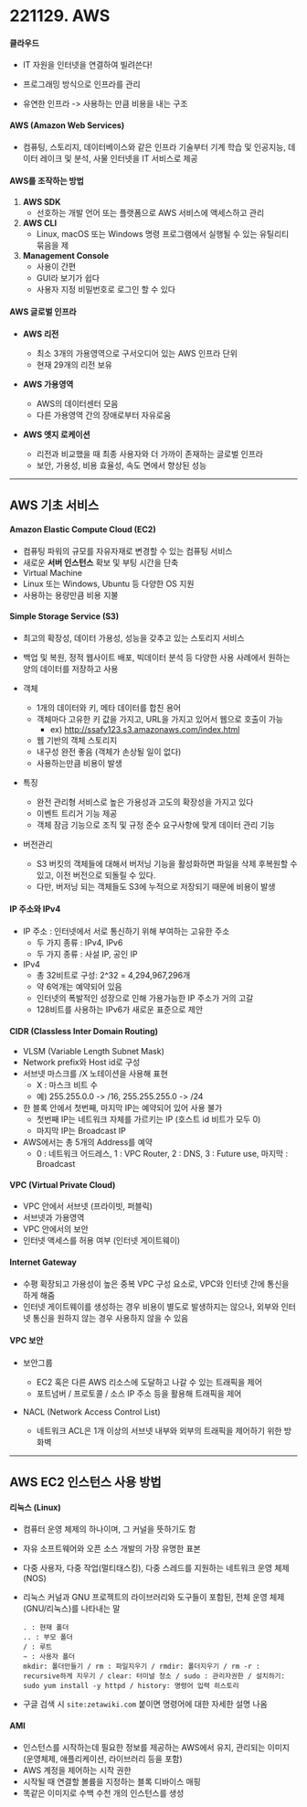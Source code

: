 # 221129. AWS



#### 클라우드

- IT 자원을 인터넷을 연결하여 빌려쓴다!

- 프로그래밍 방식으로 인프라를 관리
- 유연한 인프라 -> 사용하는 만큼 비용을 내는 구조



#### AWS (Amazon Web Services)

- 컴퓨팅, 스토리지, 데이터베이스와 같은 인프라 기술부터 기계 학습 및 인공지능, 데이터 레이크 및 분석, 사물 인터넷을 IT 서비스로 제공



#### AWS를 조작하는 방법

1. **AWS SDK**
   - 선호하는 개발 언어 또는 플랫폼으로 AWS 서비스에 액세스하고 관리
2. **AWS CLI**
   - Linux, macOS 또는 Windows 명령 프로그램에서 실행될 수 있는 유틸리티 묶음을 제
3. **Management Console**
   - 사용이 간편
   - GUI라 보기가 쉽다
   - 사용자 지정 비밀번호로 로그인 할 수 있다



#### AWS 글로벌 인프라

- **AWS 리전**
  - 최소 3개의 가용영역으로 구서오디어 있는 AWS 인프라 단위
  - 현재 29개의 리전 보유
- **AWS 가용영역**
  - AWS의 데이터센터 모음
  - 다른 가용영역 간의 장애로부터 자유로움

- **AWS 엣지 로케이션**
  - 리전과 비교했을 때 최종 사용자와 더 가까이 존재하는 글로벌 인프라
  - 보안, 가용성, 비용 효율성, 속도 면에서 향상된 성능

---



## AWS 기초 서비스

#### Amazon Elastic Compute Cloud (EC2)

- 컴퓨팅 파워의 규모를 자유자재로 변경할 수 있는 컴퓨팅 서비스
- 새로운 **서버 인스턴스** 확보 및 부팅 시간을 단축
- Virtual Machine
- Linux 또는 Windows, Ubuntu 등 다양한 OS 지원
- 사용하는 용량만큼 비용 지불

#### 

#### Simple Storage Service (S3)

- 최고의 확장성, 데이터 가용성, 성능을 갖추고 있는 스토리지 서비스
- 백업 및 복원, 정적 웹사이트 배포, 빅데이터 분석 등 다양한 사용 사례에서 원하는 양의 데이터를 저장하고 사용

- 객체
  - 1개의 데이터와 키, 메타 데이터를 합친 용어
  - 객체마다 고유한 키 값을 가지고, URL을 가지고 있어서 웹으로 호출이 가능
    - ex) http://ssafy123.s3.amazonaws.com/index.html
  - 웹 기반의 객체 스토리지
  - 내구성 완전 좋음 (객체가 손상될 일이 없다)
  - 사용하는만큼 비용이 발생
- 특징
  - 완전 관리형 서비스로 높은 가용성과 고도의 확장성을 가지고 있다
  - 이벤트 트리거 기능 제공
  - 객체 잠금 기능으로 조직 및 규정 준수 요구사항에 맞게 데이터 관리 기능
- 버전관리
  - S3 버킷의 객체들에 대해서 버저닝 기능을 활성화하면 파일을 삭제 후복원할 수 있고, 이전 버전으로 되돌릴 수 있다.
  - 다만, 버저닝 되는 객체들도 S3에 누적으로 저장되기 때문에 비용이 발생



#### IP 주소와 IPv4

- IP 주소 : 인터넷에서 서로 통신하기 위해 부여하는 고유한 주소
  - 두 가지 종류 : IPv4, IPv6
  - 두 가지 종류 : 사설 IP, 공인 IP
- IPv4
  - 총 32비트로 구성: 2^32 = 4,294,967,296개
  - 약 6억개는 예약되어 있음
  - 인터넷의 폭발적인 성장으로 인해 가용가능한 IP 주소가 거의 고갈
  - 128비트를 사용하는 IPv6가 새로운 표준으로 제안



#### CIDR (Classless Inter Domain Routing)

- VLSM (Variable Length Subnet Mask)
- Network prefix와 Host id로 구성
- 서브넷 마스크를 /X 노테이션을 사용해 표현
  - X : 마스크 비트 수
  - 예) 255.255.0.0 -> /16, 255.255.255.0 -> /24
- 한 블록 안에서 첫번째, 마지막 IP는 예약되어 있어 사용 불가
  - 첫번째 IP는 네트워크 자체를 가르키는 IP (호스트 id 비트가 모두 0)
  - 마지막 IP는 Broadcast IP
- AWS에서는 총 5개의 Address를 예약
  - 0 : 네트워크 어드레스, 1 : VPC Router, 2 : DNS, 3 : Future use, 마지막 : Broadcast



#### VPC (Virtual Private Cloud)

- VPC 안에서 서브넷 (프라이빗, 퍼블릭)
- 서브넷과 가용영역
- VPC 안에서의 보안
- 인터넷 액세스를 허용 여부 (인터넷 게이트웨이)



#### Internet Gateway

- 수평 확장되고 가용성이 높은 중복 VPC 구성 요소로, VPC와 인터넷 간에 통신을 하게 해줌
- 인터넷 게이트웨이를 생성하는 경우 비용이 별도로 발생하지는 않으나, 외부와 인터넷 통신을 원하지 않는 경우 사용하지 않을 수 있음



#### VPC 보안

- 보안그룹
  - EC2 혹은 다른 AWS 리소스에 도달하고 나갈 수 있는 트래픽을 제어
  - 포트넘버 / 프로토콜 / 소스 IP 주소 등을 활용해 트래픽을 제어

- NACL (Network Access Control List)
  - 네트워크 ACL은 1개 이상의 서브넷 내부와 외부의 트래픽을 제어하기 위한 방화벽



---

## AWS EC2 인스턴스 사용 방법

#### 리눅스 (Linux)

- 컴퓨터 운영 체제의 하나이며, 그 커널을 뜻하기도 함
- 자유 소프트웨어와 오픈 소스 개발의 가장 유명한 표본
- 다중 사용자, 다중 작업(멀티태스킹), 다중 스레드를 지원하는 네트워크 운영 체제(NOS)

- 리눅스 커널과 GNU 프로젝트의 라이브러리와 도구들이 포함된, 전체 운영 체제(GNU/리눅스)를 나타내는 말

  ```
  . : 현재 폴더
  .. : 부모 폴더
  / : 루트
  ~ : 사용자 폴더
  mkdir: 폴더만들기 / rm : 파일지우기 / rmdir: 폴더지우기 / rm -r : recursive하게 지우기 / clear: 터미널 청소 / sudo : 관리자권한 / 설치하기: sudo yum install -y httpd / history: 명령어 입력 히스토리
  ```

- 구글 검색 시 `site:zetawiki.com` 붙이면 명령어에 대한 자세한 설명 나옴



#### AMI

- 인스턴스를 시작하는데 필요한 정보를 제공하는 AWS에서 유지, 관리되는 이미지 (운영체제, 애플리케이션, 라이브러리 등을 포함)
- AWS 계정을 제어하는 시작 권한
- 시작될 때 연결할 볼륨을 지정하는 블록 디바이스 매핑
- 똑같은 이미지로 수백 수천 개의 인스턴스를 생성





